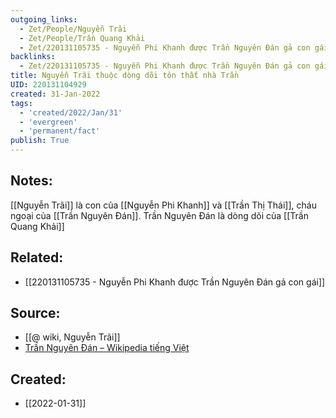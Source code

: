 ```yaml
---
outgoing_links:
  - Zet/People/Nguyễn Trãi
  - Zet/People/Trần Quang Khải
  - Zet/220131105735 - Nguyễn Phi Khanh được Trần Nguyên Đán gả con gái
backlinks:
  - Zet/220131105735 - Nguyễn Phi Khanh được Trần Nguyên Đán gả con gái
title: Nguyễn Trãi thuộc dòng dõi tôn thất nhà Trần
UID: 220131104929
created: 31-Jan-2022
tags:
  - 'created/2022/Jan/31'
  - 'evergreen'
  - 'permanent/fact'
publish: True
---
```

## Notes:
[[Nguyễn Trãi]] là con của [[Nguyễn Phi Khanh]] và [[Trần Thị Thái]], cháu ngoại của [[Trần Nguyên Đán]]. Trần Nguyên Đán là dòng dõi của [[Trần Quang Khải]]

## Related:
- [[220131105735 - Nguyễn Phi Khanh được Trần Nguyên Đán gả con gái]]
## Source:
- [[@ wiki, Nguyễn Trãi]]
- [Trần Nguyên Đán – Wikipedia tiếng Việt](https://vi.wikipedia.org/wiki/Tr%E1%BA%A7n_Nguy%C3%AAn_%C4%90%C3%A1n)


## Created:
- [[2022-01-31]]
